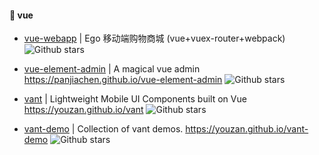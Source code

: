 #### :book: vue

* [vue-webapp](https://github.com/vincentSea/vue-webapp) | Ego 移动端购物商城 (vue+vuex-router+webpack) ![Github stars](https://img.shields.io/github/stars/vincentSea/vue-webapp.svg) 


* [vue-element-admin](https://github.com/PanJiaChen/vue-element-admin) | A magical vue admin https://panjiachen.github.io/vue-element-admin ![Github stars](https://img.shields.io/github/stars/PanJiaChen/vue-element-admin.svg) 

* [vant](https://github.com/youzan/vant) | Lightweight Mobile UI Components built on Vue https://youzan.github.io/vant ![Github stars](https://img.shields.io/github/stars/youzan/vant.svg)


* [vant-demo](https://github.com/youzan/vant-demo) | Collection of vant demos. https://youzan.github.io/vant-demo ![Github stars](https://img.shields.io/github/stars/youzan/vant-demo.svg)

